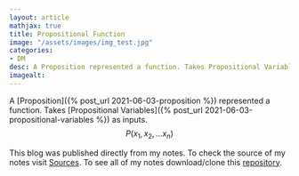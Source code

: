 ```yaml
---
layout: article
mathjax: true
title: Propositional Function
image: "/assets/images/img_test.jpg"
categories:
- DM
desc: A Proposition represented a function. Takes Propositional Variables as inputs. 
imagealt: 
---
```


A [Proposition]({% post_url 2021-06-03-proposition %}) represented a function. Takes [Propositional Variables]({% post_url 2021-06-03-propositional-variables %}) as inputs.
$$P(x_1, x_2, \dots x_n)$$


































































































































































































































































































































































This blog was published directly from my notes.
To check the source of my notes visit [Sources](sources.html).
To see all of my notes download/clone this [repository](https://github.com/bovem/CS).